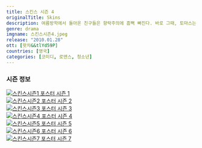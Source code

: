 ```yaml
---
title: 스킨스 시즌 4
originalTitle: Skins
description: 여름방학에서 돌아온 친구들은 향락주의에 흠뻑 빠진다. 바로 그때, 토마스는 인생을 바꾸는 사건을 경험하고 모든 것에 의문을 가지기 시작한다.
genre: drama
imgname: 스킨스시즌4.jpeg
release: "2010.01.28"
ott: [왓챠&&tlYd59P]
countries: [영국]
categories: [코미디, 로맨스, 청소년]
---
```


### 시즌 정보

<div class="season-list">
<div class="item">
<a href="/drama/스킨스시즌1" >
<img src="/poster/스킨스시즌1.jpeg" alt="스킨스시즌1 포스터 ">
시즌 1</a>
</div>

<div class="item">
<a href="/drama/스킨스시즌2" >
<img src="/poster/스킨스시즌2.jpeg" alt="스킨스시즌2 포스터 ">
시즌 2</a>
</div>

<div class="item">
<a href="/drama/스킨스시즌3" >
<img src="/poster/스킨스시즌3.jpeg" alt="스킨스시즌3 포스터 ">
시즌 3</a>
</div>

<div class="item">
<a href="/drama/스킨스시즌4" >
<img src="/poster/스킨스시즌4.jpeg" alt="스킨스시즌4 포스터 ">
시즌 4</a>
</div>

<div class="item">
<a href="/drama/스킨스시즌5" >
<img src="/poster/스킨스시즌5.jpeg" alt="스킨스시즌5 포스터 ">
시즌 5</a>
</div>

<div class="item">
<a href="/drama/스킨스시즌6" >
<img src="/poster/스킨스시즌6.jpeg" alt="스킨스시즌6 포스터 ">
시즌 6</a>
</div>

<div class="item">
<a href="/drama/스킨스시즌7" >
<img src="/poster/스킨스시즌7.jpeg" alt="스킨스시즌7 포스터 ">
시즌 7</a>
</div>
</div>
